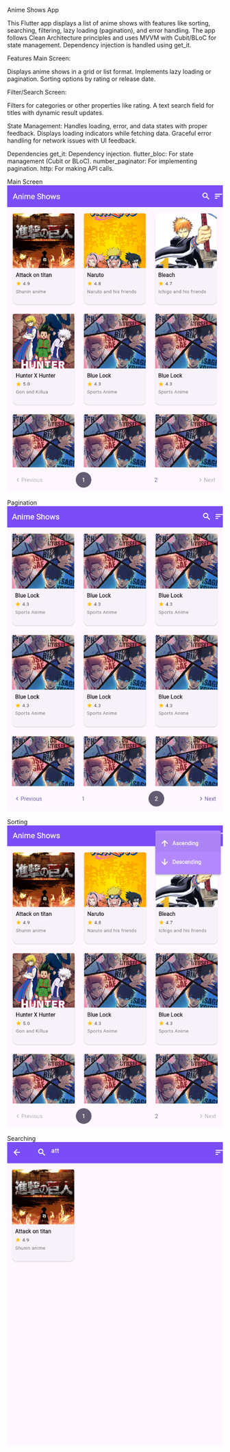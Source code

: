 Anime Shows App

This Flutter app displays a list of anime shows with features like sorting, searching, filtering, lazy loading (pagination), and error handling. The app follows Clean Architecture principles and uses MVVM with Cubit/BLoC for state management. Dependency injection is handled using get_it.


Features
Main Screen:

Displays anime shows in a grid or list format.
Implements lazy loading or pagination.
Sorting options by rating or release date.

Filter/Search Screen:

Filters for categories or other properties like rating.
A text search field for titles with dynamic result updates.


State Management:
Handles loading, error, and data states with proper feedback.
Displays loading indicators while fetching data.
Graceful error handling for network issues with UI feedback.


Dependencies
get_it: Dependency injection.
flutter_bloc: For state management (Cubit or BLoC).
number_paginator: For implementing pagination.
http: For making API calls.

Main Screen
![Main Screen](assets/main_screen-1.png)


Pagination
![Pagination](assets/main_screen-2.png)


Sorting
![Sorting](assets/rate-sort.png)


Searching
![Searching](assets/search.png)
